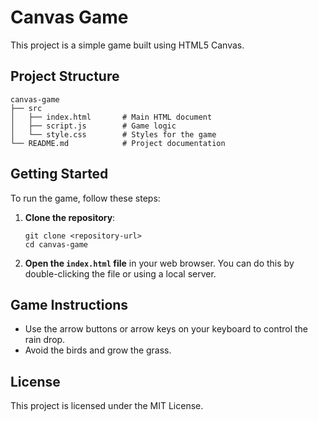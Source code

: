 # Canvas Game

This project is a simple game built using HTML5 Canvas. 

## Project Structure

```
canvas-game
├── src
│   ├── index.html       # Main HTML document
│   ├── script.js        # Game logic
│   └── style.css        # Styles for the game
└── README.md            # Project documentation
```

## Getting Started

To run the game, follow these steps:

1. **Clone the repository**:
   ```
   git clone <repository-url>
   cd canvas-game
   ```

2. **Open the `index.html` file** in your web browser. You can do this by double-clicking the file or using a local server.


## Game Instructions

- Use the arrow buttons or arrow keys on your keyboard to control the rain drop.
- Avoid the birds and grow the grass.

## License

This project is licensed under the MIT License.
